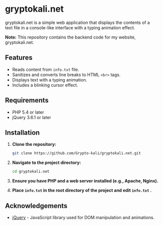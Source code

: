 # gryptokali.net

gryptokali.net is a simple web application that displays the contents of a text file in a console-like interface with a typing animation effect.

**Note:** This repository contains the backend code for my website, gryptokali.net.
## Features

- Reads content from `info.txt` file.
- Sanitizes and converts line breaks to HTML `<br>` tags.
- Displays text with a typing animation.
- Includes a blinking cursor effect.

## Requirements

- PHP 5.4 or later
- jQuery 3.6.1 or later

## Installation

1. **Clone the repository:**
    ```bash
    git clone https://github.com/Grypto-kali/gryptokali.net.git
    ```

2. **Navigate to the project directory:**
    ```bash
    cd gryptokali.net
    ```

3. **Ensure you have PHP and a web server installed (e.g., Apache, Nginx).**

4. **Place `info.txt` in the root directory of the project and edit `info.txt` .**

## Acknowledgements

- [jQuery](https://jquery.com/) - JavaScript library used for DOM manipulation and animations.
